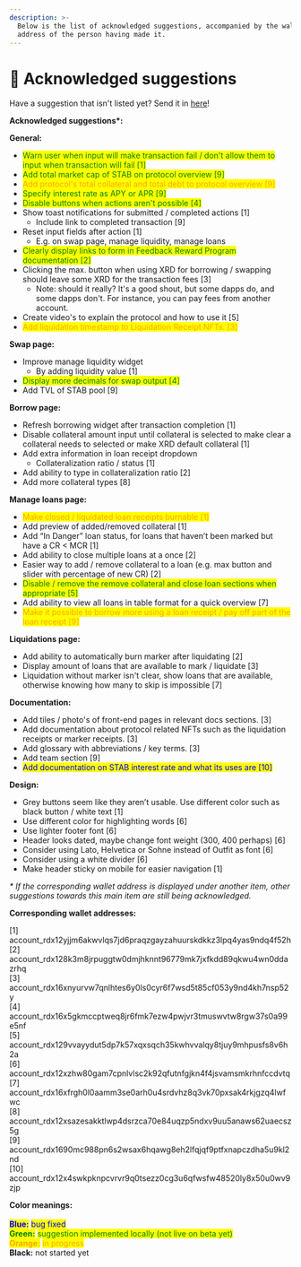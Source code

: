 ```yaml
---
description: >-
  Below is the list of acknowledged suggestions, accompanied by the wallet
  address of the person having made it.
---
```


# 🤝 Acknowledged suggestions

Have a suggestion that isn't listed yet? Send it in [here](https://docs.google.com/forms/d/e/1FAIpQLSclpVFo6XX\_MQsLKIul7UzARzdwcfiUeonHDB8X6jU4iqVTiw/viewform)!

**Acknowledged suggestions\*:**

**General:**

* <mark style="color:green;">Warn user when input will make transaction fail / don't allow them to input when transaction will fail \[1]</mark>
* <mark style="color:green;">Add total market cap of STAB on protocol overview \[9]</mark>
* <mark style="color:orange;">Add protocol's total collateral and total debt to protocol overview \[9]</mark>
* <mark style="color:green;">Specify interest rate as APY or APR \[9]</mark>
* <mark style="color:green;">Disable buttons when actions aren't possible \[4]</mark>
* Show toast notifications for submitted / completed actions \[1]
  * Include link to completed transaction \[9]
* Reset input fields after action \[1]
  * E.g. on swap page, manage liquidity, manage loans
* <mark style="color:green;">Clearly display links to form in Feedback Reward Program documentation \[2]</mark>
* Clicking the max. button when using XRD for borrowing / swapping should leave some XRD for the transaction fees \[3]
  * Note: should it really? It's a good shout, but some dapps do, and some dapps don't. For instance, you can pay fees from another account.
* Create video's to explain the protocol and how to use it \[5]
* <mark style="color:orange;">Add liquidation timestamp to Liquidation Receipt NFTs. \[3]</mark>

**Swap page:**

* Improve manage liquidity widget
  * By adding liquidity value \[1]
* <mark style="color:green;">Display more decimals for swap output \[4]</mark>
* Add TVL of STAB pool \[9]

**Borrow page:**

* Refresh borrowing widget after transaction completion \[1]
* Disable collateral amount input until collateral is selected to make clear a collateral needs to selected or make XRD default collateral \[1]
* Add extra information in loan receipt dropdown
  * Collateralization ratio / status \[1]
* Add ability to type in collateralization ratio \[2]
* Add more collateral types \[8]

**Manage loans page:**

* <mark style="color:orange;">Make closed / liquidated loan receipts burnable \[1]</mark>
* Add preview of added/removed collateral \[1]
* Add “In Danger” loan status, for loans that haven’t been marked but have a CR < MCR \[1]
* Add ability to close multiple loans at a once \[2]
* Easier way to add / remove collateral to a loan (e.g. max button and slider with percentage of new CR) \[2]
* <mark style="color:green;">Disable / remove the remove collateral and close loan sections when appropriate \[5]</mark>
* Add ability to view all loans in table format for a quick overview \[7]
* <mark style="color:orange;">Make it possible to borrow more using a loan receipt / pay off part of the loan receipt \[9]</mark>

**Liquidations page:**

* Add ability to automatically burn marker after liquidating \[2]
* Display amount of loans that are available to mark / liquidate \[3]
* Liquidation without marker isn't clear, show loans that are available, otherwise knowing how many to skip is impossible \[7]

**Documentation:**

* Add tiles / photo's of front-end pages in relevant docs sections. \[3]
* Add documentation about protocol related NFTs such as the liquidation receipts or marker receipts. \[3]
* Add glossary with abbreviations / key terms. \[3]
* Add team section \[9]
* <mark style="color:blue;">Add documentation on STAB interest rate and what its uses are \[10]</mark>

**Design:**

* Grey buttons seem like they aren’t usable. Use different color such as black button / white text \[1]
* Use different color for highlighting words \[6]
* Use lighter footer font \[6]
* Header looks dated, maybe change font weight (300, 400 perhaps) \[6]
* Consider using Lato, Helvetica or Sohne instead of Outfit as font \[6]
* Consider using a white divider \[6]
* Make header sticky on mobile for easier navigation \[1]



_\* If the corresponding wallet address is displayed under another item, other suggestions towards this main item are still being acknowledged._



**Corresponding wallet addresses:**

\[1]  account\_rdx12yjjm6akwvlqs7jd6praqzgayzahuurskdkkz3lpq4yas9ndq4f52h\
\[2] account\_rdx128k3m8jrpuggtw0dmjhknnt96779mk7jxfkdd89qkwu4wn0ddazrhq\
\[3] account\_rdx16xnyurvw7qnlhtes6y0ls0cyr6f7wsd5t85cf053y9nd4kh7nsp52y\
\[4] account\_rdx16x5gkmccptweq8jr6fmk7ezw4pwjvr3tmuswvtw8rgw37s0a99e5nf\
\[5] account\_rdx129vvayydut5dp7k57xqxsqch35kwhvvalqy8tjuy9mhpusfs8v6h2a\
\[6] account\_rdx12xzhw80gam7cpnlvlsc2k92qfutnfgjkn4f4jsvamsmkrhnfccdvtq\
\[7] account\_rdx16xfrgh0l0aamm3se0arh0u4srdvhz8q3vk70pxsak4rkjgzq4lwfwc\
\[8] account\_rdx12xsazesakktlwp4dsrzca70e84uqzp5ndxv9uu5anaws62uaecsz5g\
\[9] account\_rdx1690mc988pn6s2wsax6hqawg8eh2lfqjqf9ptfxnapczdha5u9kl2nd\
\[10] account\_rdx12x4swkpknpcvrvr9q0tsezz0cg3u6qfwsfw48520ly8x50u0wv9zjp



**Color meanings:**\
\
<mark style="color:blue;">**Blue:**</mark> <mark style="color:blue;"></mark><mark style="color:blue;">bug fixed</mark>\
<mark style="color:green;">**Green:**</mark> <mark style="color:green;"></mark><mark style="color:green;">suggestion implemented locally (not live on beta yet)</mark>\
<mark style="color:orange;">**Orange:**</mark> <mark style="color:orange;"></mark><mark style="color:orange;">in progress</mark>\
**Black:** not started yet
